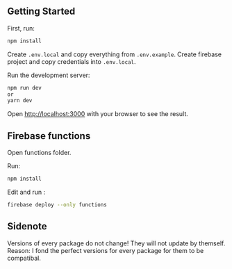 ## Getting Started

First, run:

```bash
npm install
```

Create `.env.local` and copy everything from `.env.example`.
Create firebase project and copy credentials into `.env.local`.

Run the development server:

```bash
npm run dev
or
yarn dev
```

Open [http://localhost:3000](http://localhost:3000) with your browser to see the result.

## Firebase functions

Open functions folder.

Run:

```bash
npm install
```

Edit and run :

```bash
firebase deploy --only functions
```

## Sidenote
Versions of every package do not change! They will not update by themself.
Reason: I fond the perfect versions for every package for them to be compatibal.
